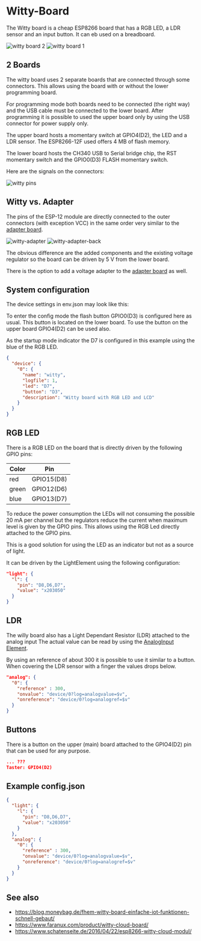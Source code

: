 # Witty-Board

The Witty board is a cheap ESP8266 board that has a RGB LED, a LDR sensor and an input button. It can eb used on a breadboard.

![witty board 2](/boards/witty.jpg)
![witty board 1](/boards/witty1.jpg)


## 2 Boards

The witty board uses 2 separate boards that are connected through some connectors. This allows using the board 
with or without the lower programming board.

For programming mode both boards need to be connected (the right way) and the USB cable must be connected to the lower board.
After programming it is possible to used the upper board only by using the USB connector for power supply only.

The upper board hosts a momentary switch at GPIO4(D2), the LED and a LDR sensor. The 
ESP8266-12F used offers 4 MB of flash memory.

The lower board hosts the CH340 USB to Serial bridge chip, the RST momentary switch and the GPIO0(D3) FLASH momentary switch.

Here are the signals on the connectors:

![witty pins](/boards/wittypins.png )


## Witty vs. Adapter

The pins of the ESP-12 module are directly connected to the outer connectors (with exception VCC) in the same order very similar to the [adapter board](/boards/adapter.md).

![witty-adapter](/boards/witty-adapter.jpg)
![witty-adapter-back](/boards/witty-adapter-back.jpg)

The obvious difference are the added components and the existing voltage regulator so the board can be driven by 5 V from the lower board. 

There is the option to add a voltage adapter to the [adapter board](/boards/adapter.md) as well.


## System configuration

The device settings in env.json may look like this:

To enter the config mode the flash button GPIO0(D3) is configured here as usual.
This button is located on the lower board. To use the button on the upper board GPIO4(D2) can be used also.

As the startup mode indicator the D7 is configured in this example using the blue of the RGB LED.

```JSON
{
  "device": {
    "0": {
      "name": "witty",
      "logfile": 1,
      "led": "D7",
      "button": "D3",
      "description": "Witty board with RGB LED and LCD"
    }
  }
}
```


## RGB LED

There is a RGB LED on the board that is directly driven by the following GPIO pins:

| Color | Pin        |
| ----- | ---------- |
| red   | GPIO15(D8) |
| green | GPIO12(D6) |
| blue  | GPIO13(D7) |

To reduce the power consumption the LEDs will not consuming the possible 20 mA per channel but the regulators reduce the current when maximum level is given by the GPIO pins. This allows using the RGB Led directly attached to the GPIO pins.

This is a good solution for using the LED as an indicator but not as a source of light.

It can be driven by the LightElement using the following configuration:

```JSON
"light": {
  "l": {
    "pin": "D8,D6,D7",
    "value": "x203050"
  }
}
```


## LDR

The willy board also has a Light Dependant Resistor (LDR) attached to the analog input The actual value can be read by using the 
[AnalogInput Element](/elements/analog.md).

By using an reference of about 300 it is possible to use it similar to a button. 
When covering the LDR sensor with a finger the values drops below.

```JSON
"analog": {
  "0": {
    "reference" : 300,
    "onvalue": "device/0?log=analogvalue=$v",
    "onreference": "device/0?log=analogref=$v"
  }
}
```

<!-- 
TODO: ??? how to implement LDR and [Switch Element](/elements/switch.md)
-->

## Buttons

There is a button on the upper (main) board attached to the GPIO4(D2) pin that can be used for any purpose.

```JSON
... ???
Taster: GPIO4(D2)
```


## Example config.json


```JSON
{
  "light": {
    "l": {
      "pin": "D8,D6,D7",
      "value": "x203050"
    }
  },
  "analog": {
    "0": {
      "reference" : 300,
      "onvalue": "device/0?log=analogvalue=$v",
      "onreference": "device/0?log=analogref=$v"
    }
  }
}
```


## See also

* https://blog.moneybag.de/fhem-witty-board-einfache-iot-funktionen-schnell-gebaut/
* https://www.faranux.com/product/witty-cloud-board/
* https://www.schatenseite.de/2016/04/22/esp8266-witty-cloud-modul/

